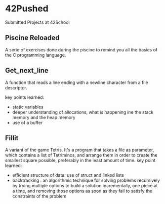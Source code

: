 # 42Pushed
Submitted Projects at 42School

## Piscine Reloaded
A serie of exercises done during the piscine to remind you all the basics of the C programming language.

## Get_next_line
A function that reads a line ending with a newline character from a file descriptor.

key points learned:
- static variables
- deeper understanding of allocations, what is happening ine the stack memory and the heap memory
- use of a buffer

## Fillit
A variant of the game Tetris. It's a program that takes a file as parameter, which contains a list of Tetriminos, and arrange them in order to create the smallest square possible, preferably in the least amount of time.
key point learned:
- efficient structure of data: use of struct and linked lists
- backtracking : an algorithmic technique for solving problems recursively by trying multiple options to build a solution incrementally, one piece at a time, and removing those options as soon as they fail to satisfy the constraints of the problem
